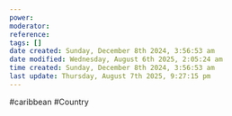 ```yaml
---
power: 
moderator:
reference:
tags: []
date created: Sunday, December 8th 2024, 3:56:53 am
date modified: Wednesday, August 6th 2025, 2:05:24 am
time created: Sunday, December 8th 2024, 3:56:53 am
last update: Thursday, August 7th 2025, 9:27:15 pm
---
```

#caribbean #Country 